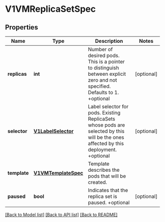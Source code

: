 # V1VMReplicaSetSpec

## Properties
Name | Type | Description | Notes
------------ | ------------- | ------------- | -------------
**replicas** | **int** | Number of desired pods. This is a pointer to distinguish between explicit zero and not specified. Defaults to 1. +optional | [optional]
**selector** | [**V1LabelSelector**](V1LabelSelector.md) | Label selector for pods. Existing ReplicaSets whose pods are selected by this will be the ones affected by this deployment. +optional | [optional]
**template** | [**V1VMTemplateSpec**](V1VMTemplateSpec.md) | Template describes the pods that will be created. |
**paused** | **bool** | Indicates that the replica set is paused. +optional | [optional]

[[Back to Model list]](../README.md#documentation-for-models) [[Back to API list]](../README.md#documentation-for-api-endpoints) [[Back to README]](../README.md)


